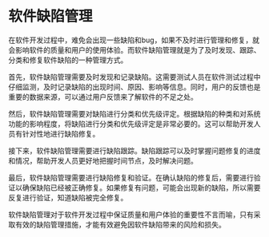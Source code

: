 # 软件缺陷管理

在软件开发过程中，难免会出现一些缺陷和bug，如果不及时进行管理和修复，就会影响软件的质量和用户的使用体验。而软件缺陷管理就是为了及时发现、跟踪、分类和修复软件缺陷的一种管理方式。

首先，软件缺陷管理需要及时发现和记录缺陷。这需要测试人员在软件测试过程中仔细监测，及时记录缺陷的出现时间、原因、影响等信息。同时，用户的反馈也是重要的数据来源，可以通过用户反馈来了解软件的不足之处。

然后，软件缺陷管理需要对缺陷进行分类和优先级评定。根据缺陷的种类和对系统功能的影响程度，将缺陷进行分类和优先级评定是非常必要的。这可以帮助开发人员有针对性地进行缺陷修复。

接下来，软件缺陷管理需要进行缺陷跟踪。缺陷跟踪可以及时掌握问题修复的进度和情况，帮助开发人员更好地把握时间节点，及时解决问题。

最后，软件缺陷管理需要进行缺陷修复和验证。在确认缺陷的修复后，需要进行验证以确保缺陷已经被正确修复。如果修复有问题，可能会出现新的缺陷，所以需要反复进行验证，知道缺陷被完全修复。

软件缺陷管理对于软件开发过程中保证质量和用户体验的重要性不言而喻，只有采取有效的缺陷管理措施，才能有效避免因软件缺陷带来的风险和损失。